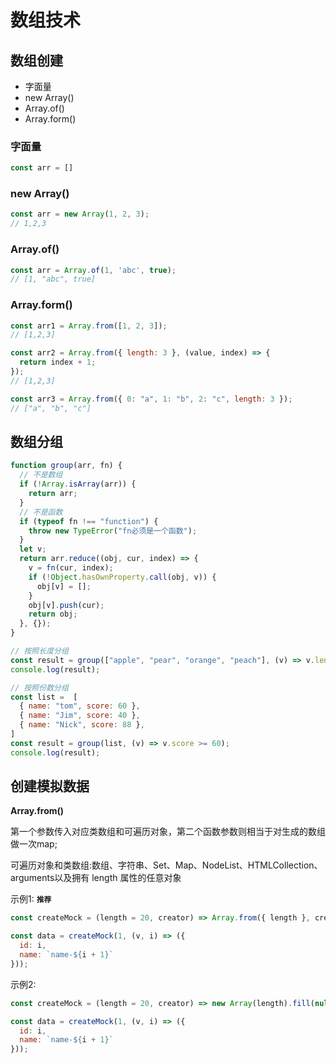# 数组技术

## 数组创建

- 字面量
- new Array()
- Array.of()
- Array.form()

### 字面量

```js
const arr = []
```

### new Array()

```js
const arr = new Array(1, 2, 3);
// 1,2,3
```

### Array.of()

```js
const arr = Array.of(1, 'abc', true);
// [1, "abc", true]
```

### Array.form()

```js
const arr1 = Array.from([1, 2, 3]);
// [1,2,3]

const arr2 = Array.from({ length: 3 }, (value, index) => {
  return index + 1;
});
// [1,2,3]

const arr3 = Array.from({ 0: "a", 1: "b", 2: "c", length: 3 });
// ["a", "b", "c"]
```

## 数组分组

```js
function group(arr, fn) {
  // 不是数组
  if (!Array.isArray(arr)) {
    return arr;
  }
  // 不是函数
  if (typeof fn !== "function") {
    throw new TypeError("fn必须是一个函数");
  }
  let v;
  return arr.reduce((obj, cur, index) => {
    v = fn(cur, index);
    if (!Object.hasOwnProperty.call(obj, v)) {
      obj[v] = [];
    }
    obj[v].push(cur);
    return obj;
  }, {});
}

// 按照长度分组
const result = group(["apple", "pear", "orange", "peach"], (v) => v.length);
console.log(result);

// 按照份数分组
const list =  [
  { name: "tom", score: 60 },
  { name: "Jim", score: 40 },
  { name: "Nick", score: 88 },
]
const result = group(list, (v) => v.score >= 60);
console.log(result);
```

## 创建模拟数据

**Array.from()**

第一个参数传入对应类数组和可遍历对象，第二个函数参数则相当于对生成的数组做一次map;

可遍历对象和类数组:数组、字符串、Set、Map、NodeList、HTMLCollection、arguments以及拥有 length 属性的任意对象

示例1: **`推荐`**

```js
const createMock = (length = 20, creator) => Array.from({ length }, creator);

const data = createMock(1, (v, i) => ({
  id: i,
  name: `name-${i + 1}`
}));
```

示例2:

```js
const createMock = (length = 20, creator) => new Array(length).fill(null).map(creator);

const data = createMock(1, (v, i) => ({
  id: i,
  name: `name-${i + 1}`
}));
```
